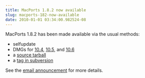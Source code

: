 ```yaml
---
title: MacPorts 1.8.2 now available
slug: macports-182-now-available
date: 2010-01-01 03:34:00.982524-08
---
```


MacPorts 1.8.2 has been made available via the usual methods:

* selfupdate
* DMGs for [10.4](https://distfiles.macports.org/MacPorts/MacPorts-1.8.2-10.4-Tiger.dmg "10.4 DMG"), [10.5](https://distfiles.macports.org/MacPorts/MacPorts-1.8.2-10.5-Leopard.dmg "10.5 DMG"), and [10.6](https://distfiles.macports.org/MacPorts/MacPorts-1.8.2-10.6-SnowLeopard.dmg "10.6 DMG")
* a [source tarball](https://www.macports.org/install.php#source)
* a [tag in subversion](https://svn.macports.org/repository/macports/tags/release_1_8_2)

See the [email announcement](https://lists.macosforge.org/pipermail/macports-announce/2010-January/000006.html) for more details.
